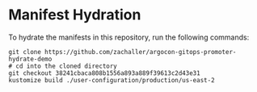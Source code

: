 # Manifest Hydration

To hydrate the manifests in this repository, run the following commands:

```shell
git clone https://github.com/zachaller/argocon-gitops-promoter-hydrate-demo
# cd into the cloned directory
git checkout 38241cbaca808b1556a893a889f39613c2d43e31
kustomize build ./user-configuration/production/us-east-2
```
